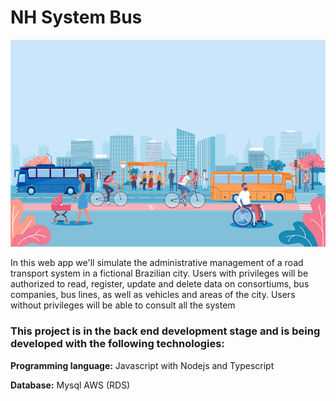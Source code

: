 <h1>NH System Bus</h1> 

<img src="/backend/docs/cover.png">

<p>In this web app we'll simulate the administrative management of a road transport system in a fictional Brazilian city. Users with privileges will be authorized to read, register, update and delete data on consortiums, bus companies, bus lines, as well as vehicles and areas of the city. Users without privileges will be able to consult all the system</p>

<h3>This project is in the back end development stage and is being developed with the following technologies:</h3>

<b>Programming language:</b>
Javascript with Nodejs and Typescript

<b>Database:</b>
Mysql
AWS (RDS)


